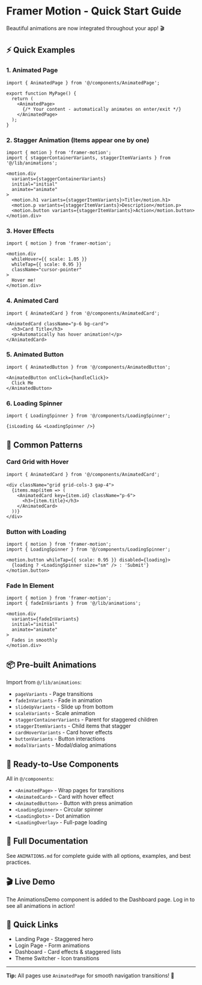 # Framer Motion - Quick Start Guide

Beautiful animations are now integrated throughout your app! 🎬

## ⚡ Quick Examples

### 1. Animated Page

```tsx
import { AnimatedPage } from '@/components/AnimatedPage';

export function MyPage() {
  return (
    <AnimatedPage>
      {/* Your content - automatically animates on enter/exit */}
    </AnimatedPage>
  );
}
```

### 2. Stagger Animation (Items appear one by one)

```tsx
import { motion } from 'framer-motion';
import { staggerContainerVariants, staggerItemVariants } from '@/lib/animations';

<motion.div
  variants={staggerContainerVariants}
  initial="initial"
  animate="animate"
>
  <motion.h1 variants={staggerItemVariants}>Title</motion.h1>
  <motion.p variants={staggerItemVariants}>Description</motion.p>
  <motion.button variants={staggerItemVariants}>Action</motion.button>
</motion.div>
```

### 3. Hover Effects

```tsx
import { motion } from 'framer-motion';

<motion.div
  whileHover={{ scale: 1.05 }}
  whileTap={{ scale: 0.95 }}
  className="cursor-pointer"
>
  Hover me!
</motion.div>
```

### 4. Animated Card

```tsx
import { AnimatedCard } from '@/components/AnimatedCard';

<AnimatedCard className="p-6 bg-card">
  <h3>Card Title</h3>
  <p>Automatically has hover animation!</p>
</AnimatedCard>
```

### 5. Animated Button

```tsx
import { AnimatedButton } from '@/components/AnimatedButton';

<AnimatedButton onClick={handleClick}>
  Click Me
</AnimatedButton>
```

### 6. Loading Spinner

```tsx
import { LoadingSpinner } from '@/components/LoadingSpinner';

{isLoading && <LoadingSpinner />}
```

## 🎯 Common Patterns

### Card Grid with Hover

```tsx
import { AnimatedCard } from '@/components/AnimatedCard';

<div className="grid grid-cols-3 gap-4">
  {items.map(item => (
    <AnimatedCard key={item.id} className="p-6">
      <h3>{item.title}</h3>
    </AnimatedCard>
  ))}
</div>
```

### Button with Loading

```tsx
import { motion } from 'framer-motion';
import { LoadingSpinner } from '@/components/LoadingSpinner';

<motion.button whileTap={{ scale: 0.95 }} disabled={loading}>
  {loading ? <LoadingSpinner size="sm" /> : 'Submit'}
</motion.button>
```

### Fade In Element

```tsx
import { motion } from 'framer-motion';
import { fadeInVariants } from '@/lib/animations';

<motion.div
  variants={fadeInVariants}
  initial="initial"
  animate="animate"
>
  Fades in smoothly
</motion.div>
```

## 📦 Pre-built Animations

Import from `@/lib/animations`:

- `pageVariants` - Page transitions
- `fadeInVariants` - Fade in animation
- `slideUpVariants` - Slide up from bottom
- `scaleVariants` - Scale animation
- `staggerContainerVariants` - Parent for staggered children
- `staggerItemVariants` - Child items that stagger
- `cardHoverVariants` - Card hover effects
- `buttonVariants` - Button interactions
- `modalVariants` - Modal/dialog animations

## 🎨 Ready-to-Use Components

All in `@/components`:

- `<AnimatedPage>` - Wrap pages for transitions
- `<AnimatedCard>` - Card with hover effect
- `<AnimatedButton>` - Button with press animation
- `<LoadingSpinner>` - Circular spinner
- `<LoadingDots>` - Dot animation
- `<LoadingOverlay>` - Full-page loading

## 📖 Full Documentation

See `ANIMATIONS.md` for complete guide with all options, examples, and best practices.

## 🎬 Live Demo

The AnimationsDemo component is added to the Dashboard page. Log in to see all animations in action!

## 🔗 Quick Links

- Landing Page - Staggered hero
- Login Page - Form animations  
- Dashboard - Card effects & staggered lists
- Theme Switcher - Icon transitions

---

**Tip:** All pages use `AnimatedPage` for smooth navigation transitions! 🚀
